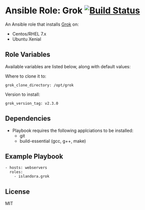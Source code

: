# Ansible Role: Grok [![Build Status](https://travis-ci.org/Islandora-Devops/ansible-role-grok.svg?branch=main)](https://travis-ci.org/Islandora-Devops/ansible-role-grok)

An Ansible role that installs [Grok](https://github.com/GrokImageCompression/grok) on:

* Centos/RHEL 7.x
* Ubuntu Xenial

## Role Variables

Available variables are listed below, along with default values:

Where to clone it to:
```
grok_clone_directory: /opt/grok
```

Version to install:
```
grok_version_tag: v2.3.0
```

## Dependencies

* Playbook requires the following applciations to be installed: 
  - git
  - build-essential (gcc, g++, make)
  
## Example Playbook

    - hosts: webservers
      roles:
        - islandora.grok

## License

MIT
